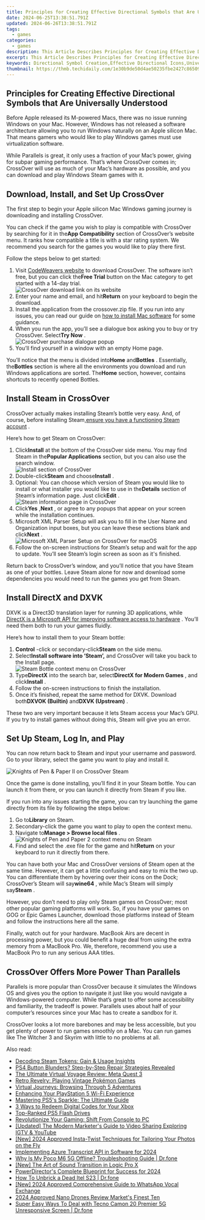 ```yaml
---
title: Principles for Creating Effective Directional Symbols that Are Universally Understood
date: 2024-06-25T13:38:51.791Z
updated: 2024-06-26T13:38:51.791Z
tags:
  - games
categories:
  - games
description: This Article Describes Principles for Creating Effective Directional Symbols that Are Universally Understood
excerpt: This Article Describes Principles for Creating Effective Directional Symbols that Are Universally Understood
keywords: Directional Symbol Creation,Effective Directional Icons,Universally Understood Symbol Design,Global Directional Signage Guidelines,Cross-Cultural Symbol Design Principles,User-Friendly Directional Imagery,Symbol Standardization Best Practices
thumbnail: https://thmb.techidaily.com/1e30b9de50d4ae50235fbe2427c86509d2c0711d92ede6d59da5c3ba818ec4d8.jpg
---
```


## Principles for Creating Effective Directional Symbols that Are Universally Understood

 Before Apple released its M-powered Macs, there was no issue running Windows on your Mac. However, Windows has not released a software architecture allowing you to run Windows naturally on an Apple silicon Mac. That means gamers who would like to play Windows games must use virtualization software.

 While Parallels is great, it only uses a fraction of your Mac’s power, giving for subpar gaming performance. That’s where CrossOver comes in; CrossOver will use as much of your Mac’s hardware as possible, and you can download and play Windows Steam games with it.

## Download, Install, and Set Up CrossOver

 The first step to begin your Apple silicon Mac Windows gaming journey is downloading and installing CrossOver.

 You can check if the game you wish to play is compatible with CrossOver by searching for it in the**App Compatibility** section of CrossOver’s website menu. It ranks how compatible a title is with a star rating system. We recommend you search for the games you would like to play there first.

Follow the steps below to get started:

1. Visit [CodeWeavers website](https://www.codeweavers.com/crossover#mac) to download CrossOver. The software isn’t free, but you can click the**Free Trial** button on the Mac category to get started with a 14-day trial.  
![CrossOver download link on its website](https://static1.makeuseofimages.com/wordpress/wp-content/uploads/2023/08/crossover-download-link-on-its-website.jpeg)
2. Enter your name and email, and hit**Return** on your keyboard to begin the download.
3. Install the application from the crossover.zip file. If you run into any issues, you can read our guide on [how to install Mac software](https://www.makeuseof.com/tag/install-remove-mac-software-5-easy-methods/) for some guidance.
4. When you run the app, you’ll see a dialogue box asking you to buy or try CrossOver. Select**Try Now** .  
![CrossOver purchase dialogue popup](https://static1.makeuseofimages.com/wordpress/wp-content/uploads/2023/08/crossover-purchase-dialogue-popup.jpeg)
5. You’ll find yourself in a window with an empty Home page.

 You’ll notice that the menu is divided into**Home** and**Bottles** . Essentially, the**Bottles** section is where all the environments you download and run Windows applications are sorted. The**Home** section, however, contains shortcuts to recently opened Bottles.

## Install Steam in CrossOver

 CrossOver actually makes installing Steam’s bottle very easy. And, of course, before installing Steam,[ensure you have a functioning Steam account](https://www.makeuseof.com/what-is-steam-how-to-install/) .

Here’s how to get Steam on CrossOver:

1. Click**Install** at the bottom of the CrossOver side menu. You may find Steam in the**Popular Applications** section, but you can also use the search window.  
![Install section of CrossOver](https://static1.makeuseofimages.com/wordpress/wp-content/uploads/2023/08/install-section-of-crossover.jpeg)
2. Double-click**Steam** and choose**Install** .
3. Optional: You can choose which version of Steam you would like to install or what installer you would like to use in the**Details** section of Steam’s information page. Just click**Edit** .  
![Steam information page in CrossOver](https://static1.makeuseofimages.com/wordpress/wp-content/uploads/2023/08/steam-information-page-in-crossover.jpeg)
4. Click**Yes** ,**Next** , or agree to any popups that appear on your screen while the installation continues.
5. Microsoft XML Parser Setup will ask you to fill in the User Name and Organization input boxes, but you can leave these sections blank and click**Next** .  
![Microsoft XML Parser Setup on CrossOver for macOS](https://static1.makeuseofimages.com/wordpress/wp-content/uploads/2023/08/microsoft-xml-parser-setup-on-crossover-for-macos.jpeg)
6. Follow the on-screen instructions for Steam’s setup and wait for the app to update. You’ll see Steam’s login screen as soon as it's finished.

 Return back to CrossOver’s window, and you’ll notice that you have Steam as one of your bottles. Leave Steam alone for now and download some dependencies you would need to run the games you get from Steam.

## Install DirectX and DXVK

 DXVK is a Direct3D translation layer for running 3D applications, while [DirectX is a Microsoft API for improving software access to hardware](https://www.makeuseof.com/what-is-directx-why-important-for-gaming/) . You’ll need them both to run your games fluidly.

Here’s how to install them to your Steam bottle:

1. **Control** \-click or secondary-click**Steam** on the side menu.
2. Select**Install software into ‘Steam’,** and CrossOver will take you back to the Install page.  
![Steam Bottle context menu on CrossOver](https://static1.makeuseofimages.com/wordpress/wp-content/uploads/2023/08/steam-bottle-context-menu-on-crossover.jpeg)
3. Type**DirectX** into the search bar, select**DirectX for Modern Games** , and click**Install** .
4. Follow the on-screen instructions to finish the installation.
5. Once it’s finished, repeat the same method for DXVK. Download both**DXVOK (Builtin)** and**DXVK (Upstream)** .

 These two are very important because it lets Steam access your Mac’s GPU. If you try to install games without doing this, Steam will give you an error.

## Set Up Steam, Log In, and Play

 You can now return back to Steam and input your username and password. Go to your library, select the game you want to play and install it.

![Knights of Pen & Paper II on CrossOver Steam](https://static1.makeuseofimages.com/wordpress/wp-content/uploads/2023/08/knights-of-pen-paper-ii-on-crossover-steam.jpeg)

 Once the game is done installing, you’ll find it in your Steam bottle. You can launch it from there, or you can launch it directly from Steam if you like.

 If you run into any issues starting the game, you can try launching the game directly from its file by following the steps below:

1. Go to**Library** on Steam.
2. Secondary-click the game you want to play to open the context menu.
3. Navigate to**Manage > Browse local files** .  
![Knights of Pen and Paper 2 context menu on Steam](https://static1.makeuseofimages.com/wordpress/wp-content/uploads/2023/08/knights-of-pen-and-paper-2-context-menu-on-steam.jpeg)
4. Find and select the .exe file for the game and hit**Return** on your keyboard to run it directly from there.

 You can have both your Mac and CrossOver versions of Steam open at the same time. However, it can get a little confusing and easy to mix the two up. You can differentiate them by hovering over their icons on the Dock; CrossOver’s Steam will say**wine64** , while Mac’s Steam will simply say**Steam** .

 However, you don’t need to play only Steam games on CrossOver; most other popular gaming platforms will work. So, if you have your games on GOG or Epic Games Launcher, download those platforms instead of Steam and follow the instructions here all the same.

 Finally, watch out for your hardware. MacBook Airs are decent in processing power, but you could benefit a huge deal from using the extra memory from a MacBook Pro. We, therefore, recommend you use a MacBook Pro to run any serious AAA titles.

## CrossOver Offers More Power Than Parallels

 Parallels is more popular than CrossOver because it simulates the Windows OS and gives you the option to navigate it just like you would navigate a Windows-powered computer. While that’s great to offer some accessibility and familiarity, the tradeoff is power. Parallels uses about half of your computer’s resources since your Mac has to create a sandbox for it.

 CrossOver looks a lot more barebones and may be less accessible, but you get plenty of power to run games smoothly on a Mac. You can run games like The Witcher 3 and Skyrim with little to no problems at all.


<ins class="adsbygoogle"
     style="display:block"
     data-ad-format="autorelaxed"
     data-ad-client="ca-pub-7571918770474297"
     data-ad-slot="1223367746"></ins>



<ins class="adsbygoogle"
     style="display:block"
     data-ad-client="ca-pub-7571918770474297"
     data-ad-slot="8358498916"
     data-ad-format="auto"
     data-full-width-responsive="true"></ins>

<span class="atpl-alsoreadstyle">Also read:</span>
<div><ul>
<li><a href="https://games-able.techidaily.com/decoding-steam-tokens-gain-and-usage-insights/"><u>Decoding Steam Tokens: Gain & Usage Insights</u></a></li>
<li><a href="https://games-able.techidaily.com/ps4-button-blunders-step-by-step-repair-strategies-revealed/"><u>PS4 Button Blunders? Step-by-Step Repair Strategies Revealed</u></a></li>
<li><a href="https://games-able.techidaily.com/the-ultimate-virtual-voyage-review-meta-quest-3/"><u>The Ultimate Virtual Voyage Review: Meta Quest 3</u></a></li>
<li><a href="https://games-able.techidaily.com/retro-revelry-playing-vintage-pokemon-games/"><u>Retro Revelry: Playing Vintage Pokémon Games</u></a></li>
<li><a href="https://games-able.techidaily.com/virtual-journeys-browsing-through-5-adventures/"><u>Virtual Journeys: Browsing Through 5 Adventures</u></a></li>
<li><a href="https://games-able.techidaily.com/enhancing-your-playstation-5-wi-fi-experience/"><u>Enhancing Your PlayStation 5 Wi-Fi Experience</u></a></li>
<li><a href="https://games-able.techidaily.com/mastering-ps5s-sparkle-the-ultimate-guide/"><u>Mastering PS5's Sparkle: The Ultimate Guide</u></a></li>
<li><a href="https://games-able.techidaily.com/3-ways-to-redeem-digital-codes-for-your-xbox/"><u>3 Ways to Redeem Digital Codes for Your Xbox</u></a></li>
<li><a href="https://games-able.techidaily.com/top-ranked-ps5-flash-drives/"><u>Top-Ranked PS5 Flash Drives</u></a></li>
<li><a href="https://games-able.techidaily.com/revolutionize-your-gaming-shift-from-console-to-pc/"><u>Revolutionize Your Gaming: Shift From Console to PC</u></a></li>
<li><a href="https://facebook-record-videos.techidaily.com/updated-the-modern-marketers-guide-to-video-sharing-exploring-igtv-and-youtube/"><u>[Updated] The Modern Marketer's Guide to Video Sharing  Exploring IGTV & YouTube</u></a></li>
<li><a href="https://instagram-video-recordings.techidaily.com/new-2024-approved-insta-twist-techniques-for-tailoring-your-photos-on-the-fly/"><u>[New] 2024 Approved  Insta-Twist Techniques for Tailoring Your Photos on the Fly</u></a></li>
<li><a href="https://some-techniques.techidaily.com/implementing-azure-transcript-api-in-software-for-2024/"><u>Implementing Azure Transcript API in Software for 2024</u></a></li>
<li><a href="https://howto.techidaily.com/why-is-my-poco-m6-5g-offline-troubleshooting-guide-drfone-by-drfone-fix-android-problems-fix-android-problems/"><u>Why Is My Poco M6 5G Offline? Troubleshooting Guide | Dr.fone</u></a></li>
<li><a href="https://some-tips.techidaily.com/new-the-art-of-sound-transition-in-logic-pro-x/"><u>[New] The Art of Sound Transition in Logic Pro X</u></a></li>
<li><a href="https://extra-skills.techidaily.com/powerdirectors-complete-blueprint-for-success-for-2024/"><u>PowerDirector's Complete Blueprint for Success for 2024</u></a></li>
<li><a href="https://fix-guide.techidaily.com/how-to-unbrick-a-dead-itel-s23-drfone-by-drfone-fix-android-problems-fix-android-problems/"><u>How To Unbrick a Dead Itel S23 | Dr.fone</u></a></li>
<li><a href="https://fox-access.techidaily.com/new-2024-approved-comprehensive-guide-to-whatsapp-vocal-exchange/"><u>[New] 2024 Approved  Comprehensive Guide to WhatsApp Vocal Exchange</u></a></li>
<li><a href="https://extra-approaches.techidaily.com/2024-approved-nano-drones-review-markets-finest-ten/"><u>2024 Approved  Nano Drones Review  Market's Finest Ten</u></a></li>
<li><a href="https://howto.techidaily.com/super-easy-ways-to-deal-with-tecno-camon-20-premier-5g-unresponsive-screen-drfone-by-drfone-fix-android-problems-fix-android-problems/"><u>Super Easy Ways To Deal with Tecno Camon 20 Premier 5G Unresponsive Screen | Dr.fone</u></a></li>
</ul></div>
